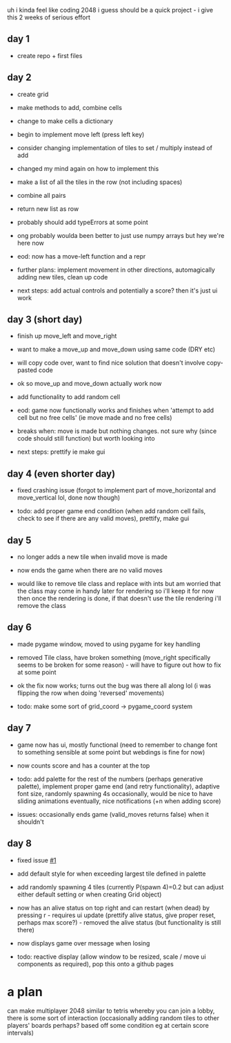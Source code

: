 uh i kinda feel like coding 2048 i guess
should be a quick project - i give this 2 weeks of serious effort

## day 1
- create repo + first files

## day 2
- create grid
- make methods to add, combine cells
- change to make cells a dictionary
- begin to implement move left (press left key)
- consider changing implementation of tiles to set / multiply instead of add

- changed my mind again on how to implement this
- make a list of all the tiles in the row (not including spaces)
- combine all pairs
- return new list as row

- probably should add typeErrors at some point
- ong probably woulda been better to just use numpy arrays but hey we're here now

- eod: now has a move-left function and a repr
- further plans: implement movement in other directions, automagically adding new tiles, clean up code
- next steps: add actual controls and potentially a score? then it's just ui work

## day 3 (short day)
- finish up move_left and move_right
- want to make a move_up and move_down using same code (DRY etc)
- will copy code over, want to find nice solution that doesn't involve copy-pasted code
- ok so move_up and move_down actually work now
- add functionality to add random cell

- eod: game now functionally works and finishes when 'attempt to add cell but no free cells' (ie move made and no free cells)
- breaks when: move is made but nothing changes. not sure why (since code should still function) but worth looking into
- next steps: prettify ie make gui

## day 4 (even shorter day)
- fixed crashing issue (forgot to implement part of move_horizontal and move_vertical lol, done now though)

- todo: add proper game end condition (when add random cell fails, check to see if there are any valid moves), prettify, make gui

## day 5
- no longer adds a new tile when invalid move is made
- now ends the game when there are no valid moves

- would like to remove tile class and replace with ints but am worried that the class may come in handy later for rendering so i'll keep it for now then once the rendering is done, if that doesn't use the tile rendering i'll remove the class

## day 6
- made pygame window, moved to using pygame for key handling
- removed Tile class, have broken something (move_right specifically seems to be broken for some reason) - will have to figure out how to fix at some point
- ok the fix now works; turns out the bug was there all along lol (i was flipping the row when doing 'reversed' movements)

- todo: make some sort of grid_coord -> pygame_coord system

## day 7
- game now has ui, mostly functional (need to remember to change font to something sensible at some point but webdings is fine for now)
- now counts score and has a counter at the top

- todo: add palette for the rest of the numbers (perhaps generative palette), implement proper game end (and retry functionality), adaptive font size, randomly spawning 4s occasionally, would be nice to have sliding animations eventually, nice notifications (+n when adding score)
- issues: occasionally ends game (valid_moves returns false) when it shouldn't

## day 8
- fixed issue [#1](https://github.com/KingNook/2048/issues/1)
- add default style for when exceeding largest tile defined in palette
- add randomly spawning 4 tiles (currently P(spawn 4)=0.2 but can adjust either default setting or when creating Grid object)
- now has an alive status on top right and can restart (when dead) by pressing r - requires ui update (prettify alive status, give proper reset, perhaps max score?) - removed the alive status (but functionality is still there)
- now displays game over message when losing

- todo: reactive display (allow window to be resized, scale / move ui components as required), pop this onto a github pages

# a plan
can make multiplayer 2048 similar to tetris whereby you can join a lobby, there is some sort of interaction (occasionally adding random tiles to other players' boards perhaps? based off some condition eg at certain score intervals)